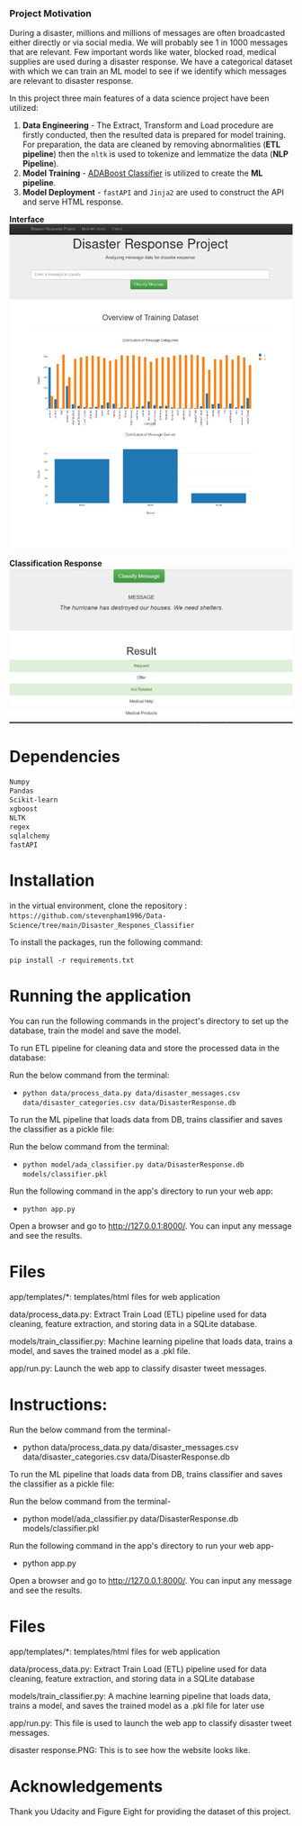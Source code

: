 ### Project Motivation  

During a disaster, millions and millions of messages are often broadcasted either directly or via social media. We will probably see 1 in 1000 messages that are relevant. Few important words like water, blocked road, medical supplies are used during a disaster response. We have a categorical dataset with which we can train an ML model to see if we identify which messages are relevant to disaster response.

In this project three main features of a data science project have been utilized:

1. **Data Engineering** - The Extract, Transform and Load procedure are firstly conducted, then the resulted data is prepared for model training. For preparation, the data are cleaned by removing abnormalities (**ETL pipeline**) then the `nltk` is used to tokenize and lemmatize the data (**NLP Pipeline**).
2. **Model Training** - [ADABoost Classifier](https://scikit-learn.org/stable/modules/generated/sklearn.ensemble.AdaBoostClassifier.html) is utilized to create the **ML pipeline**.
3. **Model Deployment** - `fastAPI` and `Jinja2` are used to construct the API and serve HTML response.  

**Interface**
![Main web page](https://github.com/stevenpham1996/Data-Science/blob/8d9f5adbd98149f99f112c954cdf66f04ef99d36/Disaster_Respones_Classifier/images/interface.png)    

**Classification Response**
![Response](https://github.com/stevenpham1996/Data-Science/blob/8d9f5adbd98149f99f112c954cdf66f04ef99d36/Disaster_Respones_Classifier/images/Screenshot_1.png)  
  

# Dependencies

```
Numpy
Pandas
Scikit-learn
xgboost
NLTK
regex
sqlalchemy
fastAPI
```  


# Installation   

in the virtual environment, clone the repository :
```https://github.com/stevenpham1996/Data-Science/tree/main/Disaster_Respones_Classifier```

To install the packages, run the following command:

`pip install -r requirements.txt`  

  
# Running the application  

You can run the following commands in the project's directory to set up the database, train the model and save the model.

To run ETL pipeline for cleaning data and store the processed data in the database:

Run the below command from the terminal:
- `python data/process_data.py data/disaster_messages.csv data/disaster_categories.csv data/DisasterResponse.db`
  
To run the ML pipeline that loads data from DB, trains classifier and saves the classifier as a pickle file:

Run the below command from the terminal:
- `python model/ada_classifier.py data/DisasterResponse.db models/classifier.pkl`
  
Run the following command in the app's directory to run your web app:
- `python app.py`

Open a browser and go to http://127.0.0.1:8000/. You can input any message and see the results.
  

# Files  

app/templates/*: templates/html files for web application

data/process_data.py: Extract Train Load (ETL) pipeline used for data cleaning, feature extraction, and storing data in a SQLite database.

models/train_classifier.py: Machine learning pipeline that loads data, trains a model, and saves the trained model as a .pkl file.

app/run.py: Launch the web app to classify disaster tweet messages.  
  

# Instructions:  

Run the below command from the terminal-
- python data/process_data.py data/disaster_messages.csv data/disaster_categories.csv data/DisasterResponse.db

To run the ML pipeline that loads data from DB, trains classifier and saves the classifier as a pickle file:

Run the below command from the terminal-
- python model/ada_classifier.py data/DisasterResponse.db models/classifier.pkl

Run the following command in the app's directory to run your web app-
- python app.py

Open a browser and go to http://127.0.0.1:8000/. You can input any message and see the results.


# Files

app/templates/*: templates/html files for web application

data/process_data.py: Extract Train Load (ETL) pipeline used for data cleaning, feature extraction, and storing data in a SQLite database

models/train_classifier.py: A machine learning pipeline that loads data, trains a model, and saves the trained model as a .pkl file for later use

app/run.py: This file is used to launch the web app to classify disaster tweet messages.

disaster response.PNG: This is to see how the website looks like.
  
  
# Acknowledgements

Thank you Udacity and Figure Eight for providing the dataset of this project.

